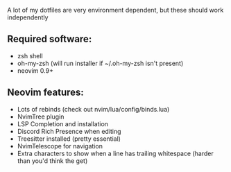 A lot of my dotfiles are very environment dependent, but these should work independently


## Required software:

- zsh shell
- oh-my-zsh (will run installer if ~/.oh-my-zsh isn't present)
- neovim 0.9+




## Neovim features:
- Lots of rebinds (check out nvim/lua/config/binds.lua)
- NvimTree plugin
- LSP Completion and installation
- Discord Rich Presence when editing
- Treesitter installed (pretty essential)
- NvimTelescope for navigation
- Extra characters to show when a line has trailing whitespace (harder than you'd think the get)
